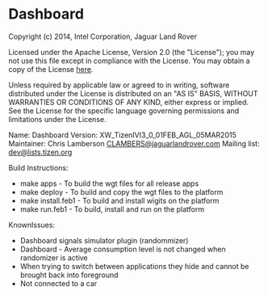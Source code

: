 Dashboard
=========

Copyright (c) 2014, Intel Corporation, Jaguar Land Rover

Licensed under the Apache License, Version 2.0 (the "License");
you may not use this file except in compliance with the License.
You may obtain a copy of the License
[here](http://www.apache.org/licenses/LICENSE-2.0).

Unless required by applicable law or agreed to in writing, software
distributed under the License is distributed on an "AS IS" BASIS,
WITHOUT WARRANTIES OR CONDITIONS OF ANY KIND, either express or implied.
See the License for the specific language governing permissions and
limitations under the License.

Name: Dashboard
Version: XW_TizenIVI3_0_01FEB_AGL_05MAR2015
Maintainer: Chris Lamberson <CLAMBERS@jaguarlandrover.com>
Mailing list: dev@lists.tizen.org

Build Instructions:
  * make apps - To build the wgt files for all release apps
  * make deploy - To build and copy the wgt files to the platform
  * make install.feb1 - To build and install wigits on the platform
  * make run.feb1 - To build, install and run on the platform

KnownIssues: 
  * Dashboard signals simulator plugin (randommizer)
  * Dashboard - Average consumption level is not changed when randomizer is active
  * When trying to switch between applications they hide and cannot be brought back into foreground
  * Not connected to a car

